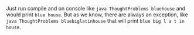 Just run compile and on console like `java ThoughtProblems bluehouse` and would print `blue house`.
But as we know, there are always an exception, like `java ThoughtProblems bluebiglatinhouse` that will print `blue big l a t in house`. 